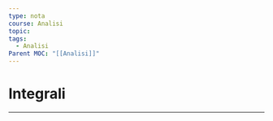 ```yaml
---
type: nota
course: Analisi
topic: 
tags:
  - Analisi
Parent MOC: "[[Analisi]]"
---
```

# Integrali
---
